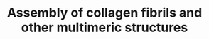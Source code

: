 ---
annotations:
- id: PW:0001756
  parent: classic metabolic pathway
  type: Pathway Ontology
  value: peptide and protein metabolic pathway
authors:
- ReactomeTeam
- Anwesha
- Eweitz
description: Collagen trimers in triple-helical form, referred to as procollagen or
  collagen molecules, are exported from the ER and trafficked through the Golgi network
  before secretion into the extracellular space. For fibrillar collagens namely types
  I, II, III, V, XI, XXIV and XXVII (Gordon & Hahn 2010, Ricard-Blum 2011) secretion
  is concomitant with processing of the N and C terminal collagen propeptides. These
  processed molecules are known as tropocollagens, considered to be the units of higher
  order collagen structures. They form within the extracellular space via a process
  that can proceed spontaneously, but in the cellular environment is regulated by
  many collagen binding proteins such as the FACIT (Fibril Associated Collagens with
  Interrupted Triple helices) family collagens and Small Leucine-Rich Proteoglycans
  (SLRPs). The architecture formed ultimately depends on the collagen subtype and
  the cellular conditions. Structures include the well-known fibrils and fibres formed
  by the major structural collagens type I and II plus several different types of
  supramolecular assembly (Bruckner 2010). The mechanical and physical properties
  of tissues depend on the spatial arrangement and composition of these collagen-containing
  structures (Kadler et al. 1996, Shoulders & Raines 2009, Birk & Bruckner 2011).<br><br>
  Fibrillar collagen structures are frequently heterotypic, composed of a major collagen
  type in association with smaller amounts of other types, e.g. type I collagen fibrils
  are associated with types III and V, while type II fibrils frequently contain types
  IX and XI (Wess 2005). Fibres composed exclusively of a single collagen type probably
  do not exist, as type I and II fibrils require collagens V and XI respectively as
  nucleators (Kadler et al. 2008, Wenstrup et al. 2011).  Much of the structural understanding
  of collagen fibrils has been obtained with fibril-forming collagens, particularly
  type I, but some central features are believed to apply to at least the other fibrillar
  collagen subtypes (Wess 2005). Fibril diameter and length varies considerably, depending
  on the tissue and collagen types (Fang et al. 2012). The reasons for this are poorly
  understood (Wess 2005).<br><br>Some tissues such as skin have fibres that are approximately
  the same diameter while others such as tendon or cartilage have a bimodal distribution
  of thick and thin fibrils. Mature type I collagen fibrils in tendon are up to 1
  cm in length, with a diameter of approx. 500 nm. An individual fibrillar collagen
  triple helix is less than 1.5 nm in diameter and around 300 nm long; collagen molecules
  must assemble to give rise to the higher-order fibril structure, a process known
  as fibrillogenesis, prevented by the presence of C-terminal propeptides (Kadler
  et al. 1987). In electron micrographs, fibrils have a banded appearance, due to
  regular gaps where fewer collagen molecules overlap, which occur because the fibrils
  are aligned in a quarter-stagger arrangement (Hodge & Petruska 1963). Collagen microfibrils
  are believed to have a quasi-hexagonal unit cell, with tropocollagen arranged to
  form supertwisted, right-handed microfibrils that interdigitate with neighbouring
  microfibrils, leading to a spiral-like structure for the mature collagen fibril
  (Orgel et al. 2006, Holmes & Kadler 2006).<br><br>Neighbouring tropocollagen monomers
  interact with each other and are cross-linked covalently by lysyl oxidase (Orgel
  et al. 2000, Maki 2006). Mature collagen fibrils are stabilized by lysyl oxidase-mediated
  cross-links. Hydroxylysyl pyridinoline and lysyl pyridinoline cross-links form between
  (hydroxy) lysine and hydroxylysine residues in bone and cartilage (Eyre et al. 1984).
  Arginoline cross-links can form in cartilage (Eyre et al. 2010); mature bovine articular
  cartilage contains roughly equimolar amounts of arginoline and hydroxylysyl pyridinoline
  based on peptide yields. Mature collagen fibrils in skin are stabilized by the lysyl
  oxidase-mediated cross-link histidinohydroxylysinonorleucine (Yamauch et al. 1987).
  Due to the quarter-staggered arrangement of collagen molecules in a fibril, telopeptides
  most often interact with the triple helix of a neighbouring collagen molecule in
  the fibril, except for collagen molecules in register staggered by 4D from another
  collagen molecule. Fibril aggregation in vitro can be unipolar or bipolar, influenced
  by temperature and levels of C-proteinase, suggesting a role for the N- and C- propeptides
  in regulation of the aggregation process (Kadler et al. 1996). In vivo, collagen
  molecules at the fibril surface may retain their N-propeptides, suggesting that
  this may limit further accretion, or alternatively represents a transient stage
  in a model whereby fibrils grow in diameter through a cycle of deposition, cleavage
  and further deposition (Chapman 1989).<br><br>In vivo, fibrils are often composed
  from more than one type of collagen. Type III collagen is found associated with
  type I collagen in dermal fibrils, with the collagen III on the periphery, suggesting
  a regulatory role (Fleischmajer et al. 1990). Type V collagen associates with type
  I collagen fibrils, where it may limit fibril diameter (Birk et al. 1990, White
  et al. 1997). Type IX associates with the surface of narrow diameter collagen II
  fibrils in cartilage and the cornea (Wu et al. 1992, Eyre et al. 2004). Highly specific
  patterns of crosslinking sites suggest that collagen IX functions in interfibrillar
  networking (Wess 2005). Type XII and XIV collagens are localized near the surface
  of banded collagen I fibrils (Nishiyama et al. 1994). Certain fibril-associated
  collagens with interrupted triple helices (FACITs) associate with the surface of
  collagen fibrils, where they may serve to limit fibril fusion and thereby regulate
  fibril diameter (Gordon & Hahn 2010). Collagen XV, a member of the multiplexin family,
  is almost exclusively associated with the fibrillar collagen network, in very close
  proximity to the basement membrane. In human tissues collagen XV is seen linking
  banded collagen fibers subjacent to the basement membrane (Amenta et al. 2005).
  Type XIV collagen, SLRPs and discoidin domain receptors also regulate fibrillogenesis
  (Ansorge et al. 2009, Kalamajski et al. 2010, Flynn et al. 2010).<br><br>Collagen
  IX is cross-linked to the surface of collagen type II fibrils (Eyre et al. 1987).
  Type XII and XIV collagens are found in association with type I (Walchli et al.
  1994) and type II (Watt et al. 1992, Eyre 2002) fibrils in cartilage. They are thought
  to associate non-covalently via their COL1/NC1 domains (Watt et al. 1992, Eyre 2002).  <br><br>Some
  non-fibrillar collagens form supramolecular assemblies that are distinct from typical
  fibrils. Collagen VII forms anchoring fibrils, composed of antiparallel dimers that
  connect the dermis to the epidermis (Bruckner-Tuderman 2009). During fibrillogenesis,
  the nascent type VII procollagen molecules dimerize in an antiparallel manner. The
  C-propeptides are then removed by Bone morphogenetic protein 1 (Rattenholl et al.
  2002) and the processed antiparallel dimers aggregate laterally. Collagens VIII
  and X form hexagonal networks and collagen VI forms beaded filament (Gordon & Hahn
  2010, Ricard-Blum et al. 2011).  View original pathway at [http://www.reactome.org/PathwayBrowser/#DIAGRAM=2022090
  Reactome].
last-edited: 2021-05-28
organisms:
- Homo sapiens
redirect_from:
- /index.php/Pathway:WP2798
- /instance/WP2798
revision: null
schema-jsonld:
- '@context': https://schema.org/
  '@id': https://wikipathways.github.io/pathways/WP2798.html
  '@type': Dataset
  creator:
    '@type': Organization
    name: WikiPathways
  description: Collagen trimers in triple-helical form, referred to as procollagen
    or collagen molecules, are exported from the ER and trafficked through the Golgi
    network before secretion into the extracellular space. For fibrillar collagens
    namely types I, II, III, V, XI, XXIV and XXVII (Gordon & Hahn 2010, Ricard-Blum
    2011) secretion is concomitant with processing of the N and C terminal collagen
    propeptides. These processed molecules are known as tropocollagens, considered
    to be the units of higher order collagen structures. They form within the extracellular
    space via a process that can proceed spontaneously, but in the cellular environment
    is regulated by many collagen binding proteins such as the FACIT (Fibril Associated
    Collagens with Interrupted Triple helices) family collagens and Small Leucine-Rich
    Proteoglycans (SLRPs). The architecture formed ultimately depends on the collagen
    subtype and the cellular conditions. Structures include the well-known fibrils
    and fibres formed by the major structural collagens type I and II plus several
    different types of supramolecular assembly (Bruckner 2010). The mechanical and
    physical properties of tissues depend on the spatial arrangement and composition
    of these collagen-containing structures (Kadler et al. 1996, Shoulders & Raines
    2009, Birk & Bruckner 2011).<br><br> Fibrillar collagen structures are frequently
    heterotypic, composed of a major collagen type in association with smaller amounts
    of other types, e.g. type I collagen fibrils are associated with types III and
    V, while type II fibrils frequently contain types IX and XI (Wess 2005). Fibres
    composed exclusively of a single collagen type probably do not exist, as type
    I and II fibrils require collagens V and XI respectively as nucleators (Kadler
    et al. 2008, Wenstrup et al. 2011).  Much of the structural understanding of collagen
    fibrils has been obtained with fibril-forming collagens, particularly type I,
    but some central features are believed to apply to at least the other fibrillar
    collagen subtypes (Wess 2005). Fibril diameter and length varies considerably,
    depending on the tissue and collagen types (Fang et al. 2012). The reasons for
    this are poorly understood (Wess 2005).<br><br>Some tissues such as skin have
    fibres that are approximately the same diameter while others such as tendon or
    cartilage have a bimodal distribution of thick and thin fibrils. Mature type I
    collagen fibrils in tendon are up to 1 cm in length, with a diameter of approx.
    500 nm. An individual fibrillar collagen triple helix is less than 1.5 nm in diameter
    and around 300 nm long; collagen molecules must assemble to give rise to the higher-order
    fibril structure, a process known as fibrillogenesis, prevented by the presence
    of C-terminal propeptides (Kadler et al. 1987). In electron micrographs, fibrils
    have a banded appearance, due to regular gaps where fewer collagen molecules overlap,
    which occur because the fibrils are aligned in a quarter-stagger arrangement (Hodge
    & Petruska 1963). Collagen microfibrils are believed to have a quasi-hexagonal
    unit cell, with tropocollagen arranged to form supertwisted, right-handed microfibrils
    that interdigitate with neighbouring microfibrils, leading to a spiral-like structure
    for the mature collagen fibril (Orgel et al. 2006, Holmes & Kadler 2006).<br><br>Neighbouring
    tropocollagen monomers interact with each other and are cross-linked covalently
    by lysyl oxidase (Orgel et al. 2000, Maki 2006). Mature collagen fibrils are stabilized
    by lysyl oxidase-mediated cross-links. Hydroxylysyl pyridinoline and lysyl pyridinoline
    cross-links form between (hydroxy) lysine and hydroxylysine residues in bone and
    cartilage (Eyre et al. 1984). Arginoline cross-links can form in cartilage (Eyre
    et al. 2010); mature bovine articular cartilage contains roughly equimolar amounts
    of arginoline and hydroxylysyl pyridinoline based on peptide yields. Mature collagen
    fibrils in skin are stabilized by the lysyl oxidase-mediated cross-link histidinohydroxylysinonorleucine
    (Yamauch et al. 1987). Due to the quarter-staggered arrangement of collagen molecules
    in a fibril, telopeptides most often interact with the triple helix of a neighbouring
    collagen molecule in the fibril, except for collagen molecules in register staggered
    by 4D from another collagen molecule. Fibril aggregation in vitro can be unipolar
    or bipolar, influenced by temperature and levels of C-proteinase, suggesting a
    role for the N- and C- propeptides in regulation of the aggregation process (Kadler
    et al. 1996). In vivo, collagen molecules at the fibril surface may retain their
    N-propeptides, suggesting that this may limit further accretion, or alternatively
    represents a transient stage in a model whereby fibrils grow in diameter through
    a cycle of deposition, cleavage and further deposition (Chapman 1989).<br><br>In
    vivo, fibrils are often composed from more than one type of collagen. Type III
    collagen is found associated with type I collagen in dermal fibrils, with the
    collagen III on the periphery, suggesting a regulatory role (Fleischmajer et al.
    1990). Type V collagen associates with type I collagen fibrils, where it may limit
    fibril diameter (Birk et al. 1990, White et al. 1997). Type IX associates with
    the surface of narrow diameter collagen II fibrils in cartilage and the cornea
    (Wu et al. 1992, Eyre et al. 2004). Highly specific patterns of crosslinking sites
    suggest that collagen IX functions in interfibrillar networking (Wess 2005). Type
    XII and XIV collagens are localized near the surface of banded collagen I fibrils
    (Nishiyama et al. 1994). Certain fibril-associated collagens with interrupted
    triple helices (FACITs) associate with the surface of collagen fibrils, where
    they may serve to limit fibril fusion and thereby regulate fibril diameter (Gordon
    & Hahn 2010). Collagen XV, a member of the multiplexin family, is almost exclusively
    associated with the fibrillar collagen network, in very close proximity to the
    basement membrane. In human tissues collagen XV is seen linking banded collagen
    fibers subjacent to the basement membrane (Amenta et al. 2005). Type XIV collagen,
    SLRPs and discoidin domain receptors also regulate fibrillogenesis (Ansorge et
    al. 2009, Kalamajski et al. 2010, Flynn et al. 2010).<br><br>Collagen IX is cross-linked
    to the surface of collagen type II fibrils (Eyre et al. 1987). Type XII and XIV
    collagens are found in association with type I (Walchli et al. 1994) and type
    II (Watt et al. 1992, Eyre 2002) fibrils in cartilage. They are thought to associate
    non-covalently via their COL1/NC1 domains (Watt et al. 1992, Eyre 2002).  <br><br>Some
    non-fibrillar collagens form supramolecular assemblies that are distinct from
    typical fibrils. Collagen VII forms anchoring fibrils, composed of antiparallel
    dimers that connect the dermis to the epidermis (Bruckner-Tuderman 2009). During
    fibrillogenesis, the nascent type VII procollagen molecules dimerize in an antiparallel
    manner. The C-propeptides are then removed by Bone morphogenetic protein 1 (Rattenholl
    et al. 2002) and the processed antiparallel dimers aggregate laterally. Collagens
    VIII and X form hexagonal networks and collagen VI forms beaded filament (Gordon
    & Hahn 2010, Ricard-Blum et al. 2011).  View original pathway at [http://www.reactome.org/PathwayBrowser/#DIAGRAM=2022090
    Reactome].
  keywords:
  - -NC2 hexamer
  - '1'
  - '3,4-Hyp 5-Gal-Hyl-collagen alpha-1(XI) chain '
  - '3,4-Hyp 5-Gal-Hyl-collagen alpha-2(XI) chain '
  - '3,4-Hyp 5-Hyl-collagen alpha-1(XI) chain '
  - '3,4-Hyp 5-Hyl-collagen alpha-2(XI) chain '
  - '3,4-Hyp Glu-Gal-Hyl-collagen alpha-1(XI) chain '
  - '3,4-Hyp Glu-Gal-Hyl-collagen alpha-2(XI) chain '
  - '3,4-hydroxyprolyl collagen alpha-2(XI) chain '
  - '3,4-hydroxyprolyl-collagen alpha-1(XI) chain '
  - '3Hyp-4Hyp-COL9A3 '
  - '3x4Hyp-3Hyp-5Hyl-COL10A1 '
  - '3x4Hyp-3Hyp-5Hyl-COL15A1(28-1388) '
  - '3x4Hyp-3Hyp-5Hyl-COL18A1(24-1754) '
  - '3x4Hyp-3Hyp-5Hyl-COL1A1 '
  - '3x4Hyp-3Hyp-5Hyl-COL1A2 '
  - '3x4Hyp-3Hyp-5Hyl-COL24A1(?-?) '
  - '3x4Hyp-3Hyp-5Hyl-COL27A1 '
  - '3x4Hyp-3Hyp-5Hyl-COL2A1(182-1241) '
  - '3x4Hyp-3Hyp-5Hyl-COL3A1 '
  - '3x4Hyp-3Hyp-5Hyl-COL6A1 '
  - '3x4Hyp-3Hyp-5Hyl-COL6A2 '
  - '3x4Hyp-3Hyp-5Hyl-COL7A1 '
  - '3x4Hyp-3Hyp-5Hyl-COL7A1(17-2821) '
  - '3x4Hyp-3Hyp-5Hyl-COL7A1(2822-2944) '
  - '3x4Hyp-3Hyp-5Hyl-COL8A1(28-744) '
  - '3x4Hyp-3Hyp-5Hyl-COL8A2 '
  - '3x4Hyp-3Hyp-5Hyl-COL9A1 '
  - '3x4Hyp-3Hyp-5Hyl-COL9A2 '
  - '3x4Hyp-3Hyp-5Hyl-COL9A3 '
  - '3x4Hyp-3Hyp-COL10A1 '
  - '3x4Hyp-3Hyp-COL15A1(28-1388) '
  - '3x4Hyp-3Hyp-COL18A1(24-1754) '
  - '3x4Hyp-3Hyp-COL1A1 '
  - '3x4Hyp-3Hyp-COL1A2 '
  - '3x4Hyp-3Hyp-COL24A1(?-?) '
  - '3x4Hyp-3Hyp-COL27A1 '
  - '3x4Hyp-3Hyp-COL2A1(182-1241) '
  - '3x4Hyp-3Hyp-COL3A1 '
  - '3x4Hyp-3Hyp-COL6A1 '
  - '3x4Hyp-3Hyp-COL6A2 '
  - '3x4Hyp-3Hyp-COL7A1 '
  - '3x4Hyp-3Hyp-COL7A1(17-2821) '
  - '3x4Hyp-3Hyp-COL7A1(2822-2944) '
  - '3x4Hyp-3Hyp-COL8A1(28-744) '
  - '3x4Hyp-3Hyp-COL8A2 '
  - '3x4Hyp-3Hyp-COL9A1 '
  - '3x4Hyp-3Hyp-COL9A2 '
  - '3x4Hyp-3Hyp-GalHyl-COL10A1 '
  - '3x4Hyp-3Hyp-GalHyl-COL15A1(28-1388) '
  - '3x4Hyp-3Hyp-GalHyl-COL18A1(24-1754) '
  - '3x4Hyp-3Hyp-GalHyl-COL1A1 '
  - '3x4Hyp-3Hyp-GalHyl-COL1A2 '
  - '3x4Hyp-3Hyp-GalHyl-COL24A1(?-?) '
  - '3x4Hyp-3Hyp-GalHyl-COL27A1 '
  - '3x4Hyp-3Hyp-GalHyl-COL2A1(182-1241) '
  - '3x4Hyp-3Hyp-GalHyl-COL3A1 '
  - '3x4Hyp-3Hyp-GalHyl-COL6A1 '
  - '3x4Hyp-3Hyp-GalHyl-COL6A2 '
  - '3x4Hyp-3Hyp-GalHyl-COL7A1 '
  - '3x4Hyp-3Hyp-GalHyl-COL7A1(17-2821) '
  - '3x4Hyp-3Hyp-GalHyl-COL7A1(2822-2944) '
  - '3x4Hyp-3Hyp-GalHyl-COL8A1(28-744) '
  - '3x4Hyp-3Hyp-GalHyl-COL8A2 '
  - '3x4Hyp-3Hyp-GalHyl-COL9A1 '
  - '3x4Hyp-3Hyp-GalHyl-COL9A2 '
  - '3x4Hyp-3Hyp-GalHyl-COL9A3 '
  - '3x4Hyp-3Hyp-GlcGalHyl-COL10A1 '
  - '3x4Hyp-3Hyp-GlcGalHyl-COL15A1(28-1388) '
  - '3x4Hyp-3Hyp-GlcGalHyl-COL18A1(24-1754) '
  - '3x4Hyp-3Hyp-GlcGalHyl-COL1A1 '
  - '3x4Hyp-3Hyp-GlcGalHyl-COL1A2 '
  - '3x4Hyp-3Hyp-GlcGalHyl-COL24A1(?-?) '
  - '3x4Hyp-3Hyp-GlcGalHyl-COL27A1 '
  - '3x4Hyp-3Hyp-GlcGalHyl-COL2A1(182-1241) '
  - '3x4Hyp-3Hyp-GlcGalHyl-COL3A1 '
  - '3x4Hyp-3Hyp-GlcGalHyl-COL6A1 '
  - '3x4Hyp-3Hyp-GlcGalHyl-COL6A2 '
  - '3x4Hyp-3Hyp-GlcGalHyl-COL7A1 '
  - '3x4Hyp-3Hyp-GlcGalHyl-COL7A1(17-2821) '
  - '3x4Hyp-3Hyp-GlcGalHyl-COL7A1(2822-2944) '
  - '3x4Hyp-3Hyp-GlcGalHyl-COL8A1(28-744) '
  - '3x4Hyp-3Hyp-GlcGalHyl-COL8A2 '
  - '3x4Hyp-3Hyp-GlcGalHyl-COL9A1 '
  - '3x4Hyp-3Hyp-GlcGalHyl-COL9A2 '
  - '3x4Hyp-3Hyp-GlcGalHyl-COL9A3 '
  - '3x4Hyp-5Hyl-COL10A1 '
  - '3x4Hyp-5Hyl-COL15A1(28-1388) '
  - '3x4Hyp-5Hyl-COL18A1(24-1754) '
  - '3x4Hyp-5Hyl-COL1A1 '
  - '3x4Hyp-5Hyl-COL1A2 '
  - '3x4Hyp-5Hyl-COL24A1(?-?) '
  - '3x4Hyp-5Hyl-COL27A1 '
  - '3x4Hyp-5Hyl-COL2A1(182-1241) '
  - '3x4Hyp-5Hyl-COL3A1 '
  - '3x4Hyp-5Hyl-COL6A1 '
  - '3x4Hyp-5Hyl-COL6A2 '
  - '3x4Hyp-5Hyl-COL7A1 '
  - '3x4Hyp-5Hyl-COL7A1(17-2821) '
  - '3x4Hyp-5Hyl-COL7A1(2822-2944) '
  - '3x4Hyp-5Hyl-COL8A1(28-744) '
  - '3x4Hyp-5Hyl-COL8A2 '
  - '3x4Hyp-5Hyl-COL9A1 '
  - '3x4Hyp-5Hyl-COL9A2 '
  - '3x4Hyp-5Hyl-COL9A3 '
  - '3x4Hyp-COL10A1 '
  - '3x4Hyp-COL15A1(28-1388) '
  - '3x4Hyp-COL18A1(24-1754) '
  - '3x4Hyp-COL1A1 '
  - '3x4Hyp-COL1A2 '
  - '3x4Hyp-COL24A1(?-?) '
  - '3x4Hyp-COL27A1 '
  - '3x4Hyp-COL2A1(182-1241) '
  - '3x4Hyp-COL3A1 '
  - '3x4Hyp-COL6A1 '
  - '3x4Hyp-COL6A2 '
  - '3x4Hyp-COL7A1 '
  - '3x4Hyp-COL7A1(17-2821) '
  - '3x4Hyp-COL7A1(2822-2944) '
  - '3x4Hyp-COL8A1(?-744) '
  - '3x4Hyp-COL8A2 '
  - '3x4Hyp-COL9A1 '
  - '3x4Hyp-COL9A2 '
  - '3x4Hyp-COL9A3 '
  - '3x4Hyp-GalHyl-COL10A1 '
  - '3x4Hyp-GalHyl-COL15A1(28-1388) '
  - '3x4Hyp-GalHyl-COL18A1(24-1754) '
  - '3x4Hyp-GalHyl-COL1A1 '
  - '3x4Hyp-GalHyl-COL1A2 '
  - '3x4Hyp-GalHyl-COL24A1(?-?) '
  - '3x4Hyp-GalHyl-COL27A1 '
  - '3x4Hyp-GalHyl-COL2A1(182-1241) '
  - '3x4Hyp-GalHyl-COL3A1 '
  - '3x4Hyp-GalHyl-COL6A1 '
  - '3x4Hyp-GalHyl-COL6A2 '
  - '3x4Hyp-GalHyl-COL7A1 '
  - '3x4Hyp-GalHyl-COL7A1(17-2821) '
  - '3x4Hyp-GalHyl-COL7A1(2822-2944) '
  - '3x4Hyp-GalHyl-COL8A1(28-744) '
  - '3x4Hyp-GalHyl-COL8A2 '
  - '3x4Hyp-GalHyl-COL9A1 '
  - '3x4Hyp-GalHyl-COL9A2 '
  - '3x4Hyp-GalHyl-COL9A3 '
  - '3x4Hyp-GlcGalHyl-COL10A1 '
  - '3x4Hyp-GlcGalHyl-COL15A1(28-1388) '
  - '3x4Hyp-GlcGalHyl-COL18A1(24-1754) '
  - '3x4Hyp-GlcGalHyl-COL1A1 '
  - '3x4Hyp-GlcGalHyl-COL1A2 '
  - '3x4Hyp-GlcGalHyl-COL24A1(?-?) '
  - '3x4Hyp-GlcGalHyl-COL27A1 '
  - '3x4Hyp-GlcGalHyl-COL2A1(182-1241) '
  - '3x4Hyp-GlcGalHyl-COL3A1 '
  - '3x4Hyp-GlcGalHyl-COL6A1 '
  - '3x4Hyp-GlcGalHyl-COL6A2 '
  - '3x4Hyp-GlcGalHyl-COL7A1 '
  - '3x4Hyp-GlcGalHyl-COL7A1(17-2821) '
  - '3x4Hyp-GlcGalHyl-COL7A1(2822-2944) '
  - '3x4Hyp-GlcGalHyl-COL8A1(28-744) '
  - '3x4Hyp-GlcGalHyl-COL8A2 '
  - '3x4Hyp-GlcGalHyl-COL9A1 '
  - '3x4Hyp-GlcGalHyl-COL9A2 '
  - '3x4Hyp-GlcGalHyl-COL9A3 '
  - '4-Hyp 5-Gal-Hyl collagen alpha-2(XI) chain '
  - '4-Hyp 5-Gal-Hyl-collagen alpha-1(XI) chain '
  - '4-Hyp 5-Hyl collagen alpha-2(XI) chain '
  - '4-Hyp 5-Hyl-collagen alpha-1(XI) chain '
  - '4-Hyp Glu-Gal-Hyl collagen alpha-2(XI) chain '
  - '4-Hyp Glu-Gal-Hyl-collagen alpha-1(XI) chain '
  - '4-hydroxyprolyl collagen alpha-1(XI) chain '
  - '4-hydroxyprolyl collagen alpha-2(XI) chain '
  - '5-Gal-Hyl collagen alpha-2(XI) chain '
  - '5-Gal-Hyl-collagen alpha-1(XI) chain '
  - '5-hydroxylysyl-collagen alpha-1(XI) chain '
  - '5-hydroxylysyl-collagen alpha-2(XI) chain '
  - '5Hyl-COL10A1 '
  - '5Hyl-COL15A1(28-1388) '
  - '5Hyl-COL18A1(24-1754) '
  - '5Hyl-COL1A1 '
  - '5Hyl-COL1A2 '
  - '5Hyl-COL24A1(?-?) '
  - '5Hyl-COL27A1 '
  - '5Hyl-COL2A1(182-1241) '
  - '5Hyl-COL3A1 '
  - '5Hyl-COL6A1 '
  - '5Hyl-COL6A2 '
  - '5Hyl-COL7A1 '
  - '5Hyl-COL7A1(17-2821) '
  - '5Hyl-COL7A1(2822-2944) '
  - '5Hyl-COL8A1(28-744) '
  - '5Hyl-COL8A2 '
  - '5Hyl-COL9A1 '
  - '5Hyl-COL9A2 '
  - '5Hyl-COL9A3 '
  - Anchoring fibril
  - 'BMP1 '
  - BPAG1e:Plectin
  - 'Br- '
  - C-proteinases
  - CD151
  - 'CD151 '
  - 'COL10A1 '
  - COL15A1(1212-1388)
  - 'COL15A1(28-1388) '
  - COL15A1(?-1211)
  - COL18A1(1572-11754)
  - 'COL18A1(24-1754) '
  - COL18A1(?-1571)
  - 'COL1A1 '
  - 'COL1A2 '
  - 'COL24A1(?-?) '
  - 'COL27A1 '
  - 'COL2A1(182-1241) '
  - 'COL3A1 '
  - 'COL6A1 '
  - 'COL6A2 '
  - 'COL7A1 '
  - 'COL7A1(17-2821) '
  - 'COL7A1(2822-2944) '
  - 'COL8A1(28-744) '
  - 'COL8A2 '
  - 'COL9A1 '
  - 'COL9A2 '
  - 'COL9A3 '
  - 'CTSB(80-126) '
  - 'CTSL(114-288) '
  - 'CTSL(292-333) '
  - 'CTSL2 '
  - 'CTSS '
  - Collagen
  - Collagen IV
  - 'Collagen IV '
  - 'Collagen V '
  - 'Collagen alpha-1(XI) chain '
  - 'Collagen alpha-2(XI) chain '
  - 'Collagen alpha-3(VI) chains '
  - 'Collagen alpha-5(VI) chains '
  - 'Collagen alpha-6(VI) chains '
  - Collagen fibres
  - Collagen fibrils
  - Collagen networks
  - Collagen type
  - Collagen type I
  - 'Collagen type I fibre '
  - 'Collagen type I fibril '
  - 'Collagen type I fibril with deH-HLNL '
  - 'Collagen type I fibril with dehydro-lysinonorleucine '
  - 'Collagen type I fibril with hydroxylysino-5-ketonorleucine crosslinks '
  - 'Collagen type I fibril with hydroxylysyl-pyridinoline cross-links '
  - 'Collagen type I fibril with hydroxylysyl-pyrrole cross-links '
  - 'Collagen type I fibril with lysino-5-ketonorleucine cross-links '
  - 'Collagen type I fibril with lysyl-pyridinoline cross-links '
  - 'Collagen type I fibril with lysyl-pyrrole cross-links '
  - Collagen type I, II
  - Collagen type II
  - 'Collagen type II fibre '
  - 'Collagen type II fibril '
  - 'Collagen type III fibre '
  - 'Collagen type III fibril '
  - Collagen type IV
  - 'Collagen type IV alpha1.alpha1.alpha2 network '
  - 'Collagen type IV alpha1.alpha2.alpha5.alpha6 network '
  - 'Collagen type IV alpha3.alpha4.alpha5 network '
  - Collagen type IX
  - 'Collagen type V fibre '
  - 'Collagen type VI network '
  - Collagen type VII
  - 'Collagen type VII fibril '
  - 'Collagen type VIII network '
  - Collagen type X
  - 'Collagen type X network '
  - Collagen type X:type
  - Collagen type XI
  - 'Collagen type XI fibre '
  - 'Collagen type XI fibril '
  - 'Collagen type XII fibril '
  - Collagen type XII,
  - 'Collagen type XIV '
  - Collagen type XV
  - Collagen type XVII
  - 'Collagen type XVII fibril '
  - Collagen type XVIII
  - 'Collagen type XXIV fibre '
  - 'Collagen type XXIV fibril '
  - 'Collagen type XXVII fibre '
  - 'Collagen type XXVII fibril '
  - 'Cu2+ '
  - 'DST-3 '
  - Endostatin releasing
  - 'GalHyl-COL10A1 '
  - 'GalHyl-COL15A1(28-1388) '
  - 'GalHyl-COL18A1(24-1754) '
  - 'GalHyl-COL1A1 '
  - 'GalHyl-COL1A2 '
  - 'GalHyl-COL24A1(?-?) '
  - 'GalHyl-COL27A1 '
  - 'GalHyl-COL2A1(182-1241) '
  - 'GalHyl-COL3A1 '
  - 'GalHyl-COL6A1 '
  - 'GalHyl-COL6A2 '
  - 'GalHyl-COL7A1 '
  - 'GalHyl-COL7A1(17-2821) '
  - 'GalHyl-COL7A1(2822-2944) '
  - 'GalHyl-COL8A1(28-744) '
  - 'GalHyl-COL8A2 '
  - 'GalHyl-COL9A1 '
  - 'GalHyl-COL9A2 '
  - 'GalHyl-COL9A3 '
  - 'GlcGalHyl-COL10A1 '
  - 'GlcGalHyl-COL15A1(28-1388) '
  - 'GlcGalHyl-COL18A1(24-1754) '
  - 'GlcGalHyl-COL1A1 '
  - 'GlcGalHyl-COL1A2 '
  - 'GlcGalHyl-COL24A1(?-?) '
  - 'GlcGalHyl-COL27A1 '
  - 'GlcGalHyl-COL2A1(182-1241) '
  - 'GlcGalHyl-COL3A1(154-1241) '
  - 'GlcGalHyl-COL6A1 '
  - 'GlcGalHyl-COL6A2 '
  - 'GlcGalHyl-COL7A1 '
  - 'GlcGalHyl-COL7A1(17-2821) '
  - 'GlcGalHyl-COL7A1(2822-2944) '
  - 'GlcGalHyl-COL8A1(28-744) '
  - 'GlcGalHyl-COL8A2 '
  - 'GlcGalHyl-COL9A1 '
  - 'GlcGalHyl-COL9A2 '
  - 'GlcGalHyl-COL9A3 '
  - 'Glu-Gal-Hyl collagen alpha-2(XI) chain '
  - 'Glu-Gal-Hyl-collagen alpha-1(XI) chain '
  - H2O
  - H2O2
  - I
  - I,II:XII,XIV
  - II fibrils
  - 'ITGA6(24-1130) '
  - 'ITGB4 '
  - 'LAMA3 '
  - 'LAMB3 '
  - 'LAMC2 '
  - 'LOX '
  - 'LOX(22-168) '
  - 'LOX(22-417) '
  - 'LOXL1 '
  - 'LOXL1(26-574) '
  - 'LOXL1(26-94) '
  - 'LOXL2 '
  - 'LOXL2(26-?) '
  - 'LOXL2(?-774) '
  - 'LOXL3 '
  - 'LOXL3(26-?) '
  - 'LOXL3(?-753) '
  - 'LOXL4 '
  - 'LOXL4(25-?) '
  - 'LOXL4(?-756) '
  - Laminin-332
  - Lysyl oxidase
  - Lysyl oxidases
  - Lysyl oxidases:Cu2+
  - 'MMP13 '
  - 'MMP20 '
  - 'MMP3(100-477) '
  - 'MMP7(95-267) '
  - 'MMP9(107-707) '
  - NC2 proteinases
  - NH3
  - Network forming
  - O2
  - 'PCOLCE '
  - 'PLEC '
  - 'PXDN '
  - PXDN:Br-
  - Procollagen
  - Prolysyl oxidases
  - 'Sulfilimine-containing collagen type IV alpha1.alpha1.alpha2 network '
  - 'Sulfilimine-containing collagen type IV alpha1.alpha2.alpha5.alpha6 network '
  - 'Sulfilimine-containing collagen type IV alpha3.alpha4.alpha5 network '
  - 'TLL1 '
  - 'TLL2 '
  - 'Tropocollagen type IV '
  - 'Tropocollagen type V '
  - Tropocollagens
  - Type I hemidesmosome
  - XIV fibrils
  - allysines
  - alpha-1(VII) NC2
  - alpha-1(VII) trimer
  - alpha6beta4
  - by
  - complex
  - cross-linked
  - cross-links
  - deH-HLNL
  - dehydro-lysinonorleucine crosslinks
  - fibril
  - fibril with
  - fibril with free
  - fibril:Collagen
  - fibril:Integrin
  - fibril:Laminin-332
  - fibrils
  - fibrils with
  - hexamer
  - histidino-hydroxylysinoleucine cross-links
  - hydroxyallysines
  - hydroxylysines
  - hydroxylysino-5-ketonorleucine crosslinks
  - hydroxylysyl-pyridinoline cross-links
  - hydroxylysyl-pyrrole cross-links
  - lysino-5-ketonorleucine cross-links
  - lysyl-pyridinoline
  - lysyl-pyrrole
  - network
  - networks with
  - propeptides
  - proteases
  - region
  - sulfilimine
  - tropocollagens
  - type
  - type II fibril
  - type IX
  - with
  license: CC0
  name: Assembly of collagen fibrils and other multimeric structures
seo: CreativeWork
title: Assembly of collagen fibrils and other multimeric structures
wpid: WP2798
---
